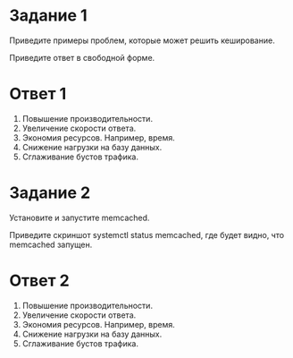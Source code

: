 # Задание 1
Приведите примеры проблем, которые может решить кеширование.

Приведите ответ в свободной форме.

# Ответ 1

1. Повышение производительности.
2. Увеличение скорости ответа.
3. Экономия ресурсов. Например, время.
4. Снижение нагрузки на базу данных.
5. Сглаживание бустов трафика.

# Задание 2

Установите и запустите memcached.

Приведите скриншот systemctl status memcached, где будет видно, что memcached запущен.

# Ответ 2

1. Повышение производительности.
2. Увеличение скорости ответа.
3. Экономия ресурсов. Например, время.
4. Снижение нагрузки на базу данных.
5. Сглаживание бустов трафика.

